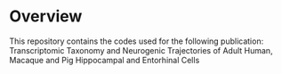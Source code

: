 # Overview
This repository contains the codes used for the following publication:
Transcriptomic Taxonomy and Neurogenic Trajectories of Adult Human, Macaque and Pig Hippocampal and Entorhinal Cells




